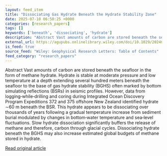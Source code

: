```yaml
---
layout: feed_item
title: "Dissociating Gas Hydrate Beneath the Hydrate Stability Zone"
date: 2025-07-10 06:50:25 +0000
categories: [research_papers]
tags: []
keywords: ['beneath', 'dissociating', 'hydrate']
description: "Abstract Vast amounts of carbon are stored beneath the seafloor in the form of methane hydrate"
external_url: https://agupubs.onlinelibrary.wiley.com/doi/10.1029/2024GL112200?af=R
is_feed: true
source_feed: "Wiley: Geophysical Research Letters: Table of Contents"
feed_category: "research_papers"
---
```


Abstract Vast amounts of carbon are stored beneath the seafloor in the form of methane hydrate. Hydrate is stable at moderate pressure and low temperature at a depth extending several hundred meters beneath the seafloor to the base of gas hydrate stability (BGHS) often marked by bottom simulating reflections (BSRs) in seismic profiles. However, data from logging‐while‐drilling and coring during Integrated Ocean Discovery Program Expeditions 372 and 375 offshore New Zealand identified hydrate ∼60 m beneath the BSR. This hydrate appears to be dissociating over thousands of years following a gradual temperature increase from sediment burial modulated by changes in bottom‐water temperature and sea‐level fluctuations. Slow hydrate dissociation significantly buffers the release of methane and therefore, carbon through glacial cycles. Dissociating hydrate beneath the BGHS may also increase estimated global budgets of methane stored in hydrate.

[Read original article](https://agupubs.onlinelibrary.wiley.com/doi/10.1029/2024GL112200?af=R)
